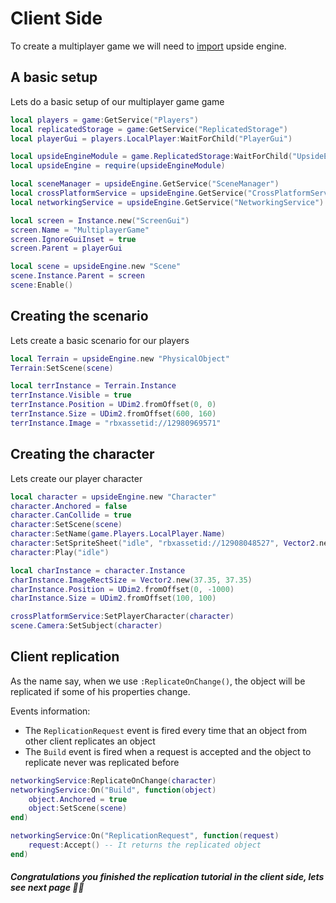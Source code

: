 # Client Side
To create a multiplayer game we will need to [import](../get-started/Installation.md) upside engine.

## A basic setup
Lets do a basic setup of our multiplayer game game

```lua
local players = game:GetService("Players")
local replicatedStorage = game:GetService("ReplicatedStorage")
local playerGui = players.LocalPlayer:WaitForChild("PlayerGui")

local upsideEngineModule = game.ReplicatedStorage:WaitForChild("UpsideEngine")
local upsideEngine = require(upsideEngineModule)

local sceneManager = upsideEngine.GetService("SceneManager")
local crossPlatformService = upsideEngine.GetService("CrossPlatformService")
local networkingService = upsideEngine.GetService("NetworkingService")

local screen = Instance.new("ScreenGui")
screen.Name = "MultiplayerGame"
screen.IgnoreGuiInset = true
screen.Parent = playerGui

local scene = upsideEngine.new "Scene"
scene.Instance.Parent = screen
scene:Enable()

```

## Creating the scenario
Lets create a basic scenario for our players
```lua
local Terrain = upsideEngine.new "PhysicalObject"
Terrain:SetScene(scene)

local terrInstance = Terrain.Instance
terrInstance.Visible = true
terrInstance.Position = UDim2.fromOffset(0, 0)
terrInstance.Size = UDim2.fromOffset(600, 160)
terrInstance.Image = "rbxassetid://12980969571"
```

## Creating the character
Lets create our player character
```lua
local character = upsideEngine.new "Character"
character.Anchored = false
character.CanCollide = true
character:SetScene(scene)
character:SetName(game.Players.LocalPlayer.Name)
character:SetSpriteSheet("idle", "rbxassetid://12908048527", Vector2.new(12, 1 ))
character:Play("idle")

local charInstance = character.Instance
charInstance.ImageRectSize = Vector2.new(37.35, 37.35)
charInstance.Position = UDim2.fromOffset(0, -1000)
charInstance.Size = UDim2.fromOffset(100, 100)

crossPlatformService:SetPlayerCharacter(character)
scene.Camera:SetSubject(character)
```

## Client replication
As the name say, when we use `:ReplicateOnChange()`, the object will be replicated if some of his properties change. 

Events information:

- The `ReplicationRequest` event is fired every time that an object from other client replicates an object
- The `Build` event is fired when a request is accepted and the object to replicate never was replicated before

```lua
networkingService:ReplicateOnChange(character)
networkingService:On("Build", function(object)
	object.Anchored = true
	object:SetScene(scene)
end)

networkingService:On("ReplicationRequest", function(request)
	request:Accept() -- It returns the replicated object
end)
```

##### Congratulations you finished the replication tutorial in the client side, lets see next page 🎉🎉